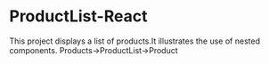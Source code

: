 # ProductList-React
This project displays a list of products.It illustrates the use of nested components. Products->ProductList->Product
